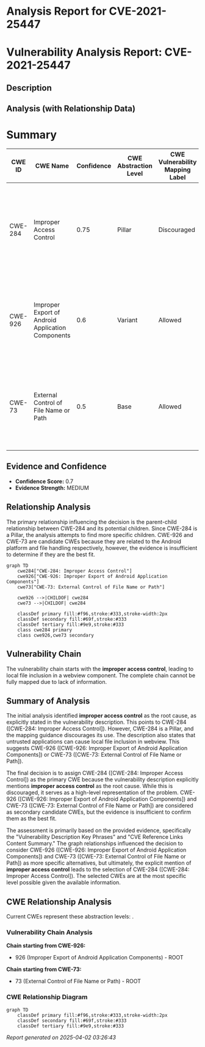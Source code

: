 # Analysis Report for CVE-2021-25447

# Vulnerability Analysis Report: CVE-2021-25447

## Description



## Analysis (with Relationship Data)

# Summary
| CWE ID | CWE Name | Confidence | CWE Abstraction Level | CWE Vulnerability Mapping Label | CWE-Vulnerability Mapping Notes |
|---|---|---|---|---|---|
| CWE-284 | Improper Access Control | 0.75 | Pillar | Discouraged | The description explicitly mentions "Improper access control" as the root cause. While discouraged, it's a starting point.|
| CWE-926 | Improper Export of Android Application Components | 0.6 | Variant | Allowed | This is a possible candidate since the vulnerability is in Android, but the information is insufficient to confirm this.|
| CWE-73 | External Control of File Name or Path | 0.5 | Base | Allowed | This is another possible candidate since the impact is local file inclusion, but the evidence is insufficient.|

## Evidence and Confidence

*   **Confidence Score:** 0.7
*   **Evidence Strength:** MEDIUM

## Relationship Analysis
The primary relationship influencing the decision is the parent-child relationship between CWE-284 and its potential children. Since CWE-284 is a Pillar, the analysis attempts to find more specific children. CWE-926 and CWE-73 are candidate CWEs because they are related to the Android platform and file handling respectively, however, the evidence is insufficient to determine if they are the best fit.

```mermaid
graph TD
    cwe284["CWE-284: Improper Access Control"]
    cwe926["CWE-926: Improper Export of Android Application Components"]
    cwe73["CWE-73: External Control of File Name or Path"]
    
    cwe926 -->|CHILDOF| cwe284
    cwe73 -->|CHILDOF| cwe284
    
    classDef primary fill:#f96,stroke:#333,stroke-width:2px
    classDef secondary fill:#69f,stroke:#333
    classDef tertiary fill:#9e9,stroke:#333
    class cwe284 primary
    class cwe926,cwe73 secondary
```

## Vulnerability Chain
The vulnerability chain starts with the **improper access control**, leading to local file inclusion in a webview component. The complete chain cannot be fully mapped due to lack of information.

## Summary of Analysis
The initial analysis identified **improper access control** as the root cause, as explicitly stated in the vulnerability description. This points to CWE-284 ([CWE-284: Improper Access Control]). However, CWE-284 is a Pillar, and the mapping guidance discourages its use. The description also states that untrusted applications can cause local file inclusion in webview. This suggests CWE-926 ([CWE-926: Improper Export of Android Application Components]) or CWE-73 ([CWE-73: External Control of File Name or Path]).

The final decision is to assign CWE-284 ([CWE-284: Improper Access Control]) as the primary CWE because the vulnerability description explicitly mentions **improper access control** as the root cause. While this is discouraged, it serves as a high-level representation of the problem. CWE-926 ([CWE-926: Improper Export of Android Application Components]) and CWE-73 ([CWE-73: External Control of File Name or Path]) are considered as secondary candidate CWEs, but the evidence is insufficient to confirm them as the best fit.

The assessment is primarily based on the provided evidence, specifically the "Vulnerability Description Key Phrases" and "CVE Reference Links Content Summary." The graph relationships influenced the decision to consider CWE-926 ([CWE-926: Improper Export of Android Application Components]) and CWE-73 ([CWE-73: External Control of File Name or Path]) as more specific alternatives, but ultimately, the explicit mention of **improper access control** leads to the selection of CWE-284 ([CWE-284: Improper Access Control]). The selected CWEs are at the most specific level possible given the available information.


## CWE Relationship Analysis

Current CWEs represent these abstraction levels: .


### Vulnerability Chain Analysis

**Chain starting from CWE-926:**
- 926 (Improper Export of Android Application Components) - ROOT


**Chain starting from CWE-73:**
- 73 (External Control of File Name or Path) - ROOT



### CWE Relationship Diagram

```mermaid
graph TD
    classDef primary fill:#f96,stroke:#333,stroke-width:2px
    classDef secondary fill:#69f,stroke:#333
    classDef tertiary fill:#9e9,stroke:#333
```



*Report generated on 2025-04-02 03:26:43*
